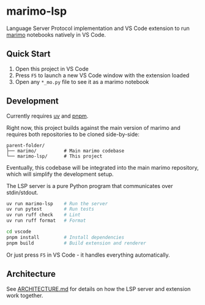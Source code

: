 # marimo-lsp

Language Server Protocol implementation and VS Code extension to run
[marimo](https://github.com/marimo-team/marimo) notebooks natively in VS Code.

## Quick Start

1. Open this project in VS Code
2. Press `F5` to launch a new VS Code window with the extension loaded
3. Open any `*_mo.py` file to see it as a marimo notebook

## Development

Currently requires [uv](https://docs.astral.sh/uv/) and [pnpm](https://pnpm.io/).

Right now, this project builds against the main version of marimo and requires
both repositories to be cloned side-by-side:

```
parent-folder/
├── marimo/          # Main marimo codebase
└── marimo-lsp/      # This project
```

Eventually, this codebase will be integrated into the main marimo repository,
which will simplify the development setup.

The LSP server is a pure Python program that communicates over stdin/stdout.

```bash
uv run marimo-lsp    # Run the server
uv run pytest        # Run tests
uv run ruff check    # Lint
uv run ruff format   # Format
```

```bash
cd vscode
pnpm install         # Install dependencies
pnpm build           # Build extension and renderer
```

Or just press `F5` in VS Code - it handles everything automatically.

## Architecture

See [ARCHITECTURE.md](./ARCHITECTURE.md) for details on how the LSP server and extension work together.
